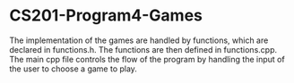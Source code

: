 # CS201-Program4-Games
The implementation of the games are handled by functions, which are declared in functions.h. The functions are then defined in functions.cpp. The main cpp file controls the flow of the program by handling the input of the user to choose a game to play.
